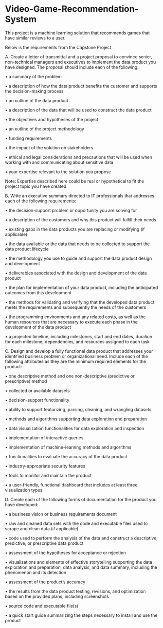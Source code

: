 # Video-Game-Recommendation-System

This project is a machine learning solution that recommends games that have similar reviews to a user.

Below is the requirements from the Capstone Project

A.  Create a letter of transmittal and a project proposal to convince senior, non-technical managers and executives to implement the data product you have designed. The proposal should include each of the following:

•  a summary of the problem

•  a description of how the data product benefits the customer and supports the decision-making process

•  an outline of the data product

•  a description of the data that will be used to construct the data product

•  the objectives and hypotheses of the project

•  an outline of the project methodology

•  funding requirements

•  the impact of the solution on stakeholders

•  ethical and legal considerations and precautions that will be used when working with and communicating about sensitive data

•  your expertise relevant to the solution you propose



Note: Expertise described here could be real or hypothetical to fit the project topic you have created.



B.  Write an executive summary directed to IT professionals that addresses each of the following requirements:

•  the decision-support problem or opportunity you are solving for

•  a description of the customers and why this product will fulfill their needs

•  existing gaps in the data products you are replacing or modifying (if applicable)

•  the data available or the data that needs to be collected to support the data product lifecycle

•  the methodology you use to guide and support the data product design and development

•  deliverables associated with the design and development of the data product

•  the plan for implementation of your data product, including the anticipated outcomes from this development

•  the methods for validating and verifying that the developed data product meets the requirements and subsequently the needs of the customers

•  the programming environments and any related costs, as well as the human resources that are necessary to execute each phase in the development of the data product

•  a projected timeline, including milestones, start and end dates, duration for each milestone, dependencies, and resources assigned to each task



C.  Design and develop a fully functional data product that addresses your identified business problem or organizational need. Include each of the following attributes as they are the minimum required elements for the product:

•  one descriptive method and one non-descriptive (predictive or prescriptive) method

•  collected or available datasets

•  decision-support functionality

•  ability to support featurizing, parsing, cleaning, and wrangling datasets

•  methods and algorithms supporting data exploration and preparation

•  data visualization functionalities for data exploration and inspection

•  implementation of interactive queries

•  implementation of machine-learning methods and algorithms

•  functionalities to evaluate the accuracy of the data product

•  industry-appropriate security features

•  tools to monitor and maintain the product

•  a user-friendly, functional dashboard that includes at least three visualization types



D.  Create each of the following forms of documentation for the product you have developed:

•  a business vision or business requirements document

•  raw and cleaned data sets with the code and executable files used to scrape and clean data (if applicable)

•  code used to perform the analysis of the data and construct a descriptive, predictive, or prescriptive data product

•  assessment of the hypotheses for acceptance or rejection

•  visualizations and elements of effective storytelling supporting the data exploration and preparation, data analysis, and data summary, including the phenomenon and its detection

•  assessment of the product’s accuracy

•  the results from the data product testing, revisions, and optimization based on the provided plans, including screenshots

•  source code and executable file(s)

•  a quick start guide summarizing the steps necessary to install and use the product
